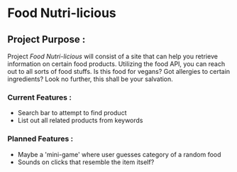 # Food Nutri-licious

## Project Purpose :

Project *Food Nutri-licious* will consist of a site that can help you retrieve information on certain food products. Utilizing the food API, you can reach out to all sorts of food stuffs. Is this food for vegans? Got allergies to certain ingredients? Look no further, this shall be your salvation.

### Current Features :

* Search bar to attempt to find product
* List out all related products from keywords

### Planned Features :

* Maybe a 'mini-game' where user guesses category of a random food
* Sounds on clicks that resemble the item itself?
